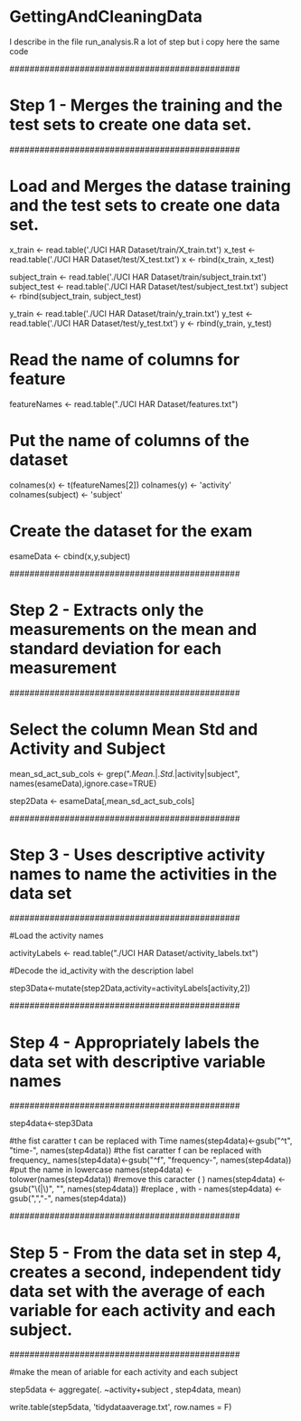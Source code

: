 # GettingAndCleaningData
I describe in the file run_analysis.R a lot of step but i copy here the same code

##############################################
# Step 1 - Merges the training and the test sets to create one data set.
##############################################

# Load and Merges the datase training and the test sets to create one data set.

x_train <- read.table('./UCI HAR Dataset/train/X_train.txt')
x_test <- read.table('./UCI HAR Dataset/test/X_test.txt')
x <- rbind(x_train, x_test)

subject_train <- read.table('./UCI HAR Dataset/train/subject_train.txt')
subject_test <- read.table('./UCI HAR Dataset/test/subject_test.txt')
subject <- rbind(subject_train, subject_test)

y_train <- read.table('./UCI HAR Dataset/train/y_train.txt')
y_test <- read.table('./UCI HAR Dataset/test/y_test.txt')
y <- rbind(y_train, y_test)


# Read the name of columns for feature
featureNames <- read.table("./UCI HAR Dataset/features.txt")


# Put the name of columns of the dataset

colnames(x) <- t(featureNames[2])
colnames(y) <- 'activity'
colnames(subject) <- 'subject'

# Create the dataset for the exam 
esameData <- cbind(x,y,subject)


##############################################
# Step 2 - Extracts only the measurements on the mean and standard deviation for each measurement
##############################################


# Select the column Mean Std and Activity and Subject 

mean_sd_act_sub_cols <- grep(".*Mean.*|.*Std.*|activity|subject", names(esameData),ignore.case=TRUE)

step2Data <- esameData[,mean_sd_act_sub_cols]


##############################################
# Step 3 - Uses descriptive activity names to name the activities in the data set
##############################################

#Load the activity names

activityLabels <- read.table("./UCI HAR Dataset/activity_labels.txt")

#Decode the id_activity with the description label 

step3Data<-mutate(step2Data,activity=activityLabels[activity,2])


##############################################
# Step 4 - Appropriately labels the data set with descriptive variable names
##############################################


step4data<-step3Data


#the fist caratter t can be replaced with Time
names(step4data)<-gsub("^t", "time-", names(step4data))
#the fist caratter f can be replaced with frequency_
names(step4data)<-gsub("^f", "frequency-", names(step4data))
#put the name in lowercase
names(step4data) <- tolower(names(step4data))
#remove this caracter ( )
names(step4data) <- gsub("\\(|\\)", "", names(step4data))
#replace , with -
names(step4data) <- gsub(",","-", names(step4data))



##############################################
# Step 5 - From the data set in step 4, creates a second, independent tidy data set with the average of each variable for each activity and each subject.
##############################################

#make the mean of ariable for each activity and each subject

step5data <- aggregate(. ~activity+subject , step4data, mean)

write.table(step5data, 'tidydataaverage.txt', row.names = F)


